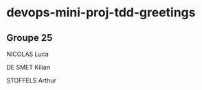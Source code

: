 # devops-mini-proj-tdd-greetings

## Groupe 25
<p>NICOLAS Luca</p>
<p>DE SMET Kilian</p>
<p>STOFFELS Arthur</p>
